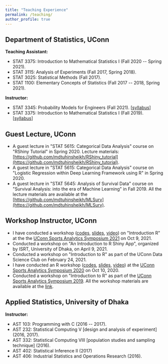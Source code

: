 ```yaml
---
title: "Teaching Experience"
permalink: /teaching/
author_profile: true
---
```


## Department of Statistics, UConn
**Teaching Assistant:**
* STAT 3375: Introduction to Mathematical Statistics I (Fall 2020 -- Spring 2021).
* STAT 3115: Analysis of Experiments (Fall 2017, Spring 2018).
* STAT 3025: Statistical Methods (Fall 2017).
* STAT 1100: Elementary Concepts of Statistics (Fall 2017 -- 2018, Spring 2021).

**Instructor:** 
* STAT 3345: Probability Models for Engineers (Fall 2021). [[syllabus](https://github.com/mdtuhinsheikh/stat3345-f2021-uconn/blob/main/syllabus_stat3345_F2021.pdf)]
* STAT 3375: Introduction to Mathematical Statistics I (Fall 2019). [[syllabus](https://github.com/mdtuhinsheikh/stat3375-f2019-uconn/blob/main/syllabus_STAT3375_Tuhin_F2019.pdf)]

## Guest Lecture, UConn
* A guest lecture in "STAT 5615: Categorical Data Analysis" course on "RShiny Tutorial" in Spring 2020. 
Lecture materials: [https://github.com/mdtuhinsheikh/RShiny_tutorial](https://github.com/mdtuhinsheikh/RShiny_tutorial).
* A guest lecture in "STAT 5615: Categorical Data Analysis" course on 
"Logistic Regression within Deep Learning Framework using R" in Spring 2020.
* A guest lecture in "STAT 5645: Analysis of Survival Data" course on 
"Survival Analysis: into the era of Machine Learning" in Fall 2019. 
All the lecture materials are available at the 
[https://github.com/mdtuhinsheikh/MLSurv](https://github.com/mdtuhinsheikh/MLSurv).

## Workshop Instructor, UConn
* I have conducted a workshop ([codes](https://github.com/mdtuhinsheikh/introRucsas2021), [slides](https://mdtuhinsheikh.github.io/introRucsas2021/#1), [video](https://uconn-cmr.webex.com/recordingservice/sites/uconn-cmr/recording/53790c850b50103a9f7f0050568f9b64/playback)) on "Introduction R" at the the [UConn Sports Analytics Symposium 2021](https://statds.org/events/ucsas2021/workshops.html) on Oct 9, 2021.
* Conducted a workshop on "An Introduction to R Shiny App", organized by ISRT, University of Dhaka, on April 9, 2021.
* Conducted a workshop on "Introduction to R" as part of the UConn Data Science Club on February 24, 2021.
* I have conducted an R workshop ([codes](https://github.com/mdtuhinsheikh/introR_ucsas2021), [slides](https://mdtuhinsheikh.github.io/introR_ucsas2020/#1), [video](https://uconn-cmr.webex.com/recordingservice/sites/uconn-cmr/recording/3e88f57314344e8db379fb744ab42cb1/playback)) at the [UConn Sports Analytics Symposium 2020](https://statds.org/events/ucsas2020/workshops.html) on Oct 10, 2020.
* Conducted a workshop on "Introduction to R" as part of the [UConn Sports Analytics Symposium 2019](https://statds.org/events/ucsas2019/). All the workshop materials are available at the [link](https://github.com/mdtuhinsheikh/introR_ucsas2019).

## Applied Statistics, University of Dhaka
**Instructor:**
* AST 103: Programming with C (2016 -- 2017).
* AST 232: Statistical Computing V [design and analysis of experiment] (2016, 2017).
* AST 332: Statistical Computing VIII [population studies and sampling technique] (2016).
* AST 402: Statistical Inference II (2017)
* AST 406: Industrial Statistics and Operations Research (2016).


